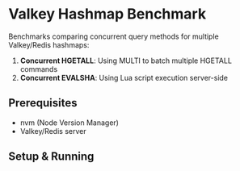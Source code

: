 # Valkey Hashmap Benchmark

Benchmarks comparing concurrent query methods for multiple Valkey/Redis hashmaps:
1. **Concurrent HGETALL**: Using MULTI to batch multiple HGETALL commands
2. **Concurrent EVALSHA**: Using Lua script execution server-side

## Prerequisites

- nvm (Node Version Manager)
- Valkey/Redis server

## Setup & Running

